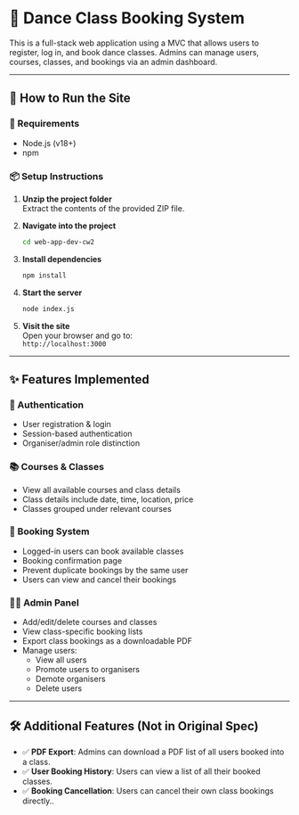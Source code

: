 # 💃 Dance Class Booking System

This is a full-stack web application using a MVC that allows users to register, log in, and book dance classes. Admins can manage users, courses, classes, and bookings via an admin dashboard.

---

## 🚀 How to Run the Site

### 🔧 Requirements
- Node.js (v18+)
- npm

### 📦 Setup Instructions

1. **Unzip the project folder**  
   Extract the contents of the provided ZIP file.

2. **Navigate into the project**  
   ```bash
   cd web-app-dev-cw2
   ```

3. **Install dependencies**  
   ```bash
   npm install
   ```

4. **Start the server**  
   ```bash
   node index.js
   ```

5. **Visit the site**  
   Open your browser and go to:  
   `http://localhost:3000`

---

## ✨ Features Implemented

### 🔐 Authentication
- User registration & login
- Session-based authentication
- Organiser/admin role distinction

### 📚 Courses & Classes
- View all available courses and class details
- Class details include date, time, location, price
- Classes grouped under relevant courses

### 📅 Booking System
- Logged-in users can book available classes
- Booking confirmation page
- Prevent duplicate bookings by the same user
- Users can view and cancel their bookings

### 🧑‍💼 Admin Panel
- Add/edit/delete courses and classes
- View class-specific booking lists
- Export class bookings as a downloadable PDF
- Manage users:
  - View all users
  - Promote users to organisers
  - Demote organisers
  - Delete users

---

## 🛠️ Additional Features (Not in Original Spec)

- ✅ **PDF Export**: Admins can download a PDF list of all users booked into a class.
- ✅ **User Booking History**: Users can view a list of all their booked classes.
- ✅ **Booking Cancellation**: Users can cancel their own class bookings directly..
